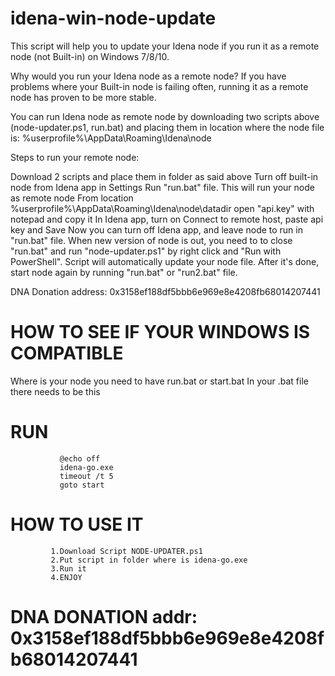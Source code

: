 # idena-win-node-update
This script will help you to update your Idena node if you run it as a remote node (not Built-in) on Windows 7/8/10.

Why would you run your Idena node as a remote node? If you have problems where your Built-in node is failing often, running it as a remote node has proven to be more stable.

You can run Idena node as remote node by downloading two scripts above (node-updater.ps1, run.bat) and placing them in location where the node file is: %userprofile%\AppData\Roaming\Idena\node

Steps to run your remote node:

Download 2 scripts and place them in folder as said above
Turn off built-in node from Idena app in Settings
Run "run.bat" file. This will run your node as remote node
From location %userprofile%\AppData\Roaming\Idena\node\datadir open "api.key" with notepad and copy it
In Idena app, turn on Connect to remote host, paste api key and Save
Now you can turn off Idena app, and leave node to run in "run.bat" file. When new version of node is out, you need to to close "run.bat" and run "node-updater.ps1" by right click and "Run with PowerShell". Script will automatically update your node file. After it's done, start node again by running "run.bat" or "run2.bat"  file.

DNA Donation address: 0x3158ef188df5bbb6e969e8e4208fb68014207441
# HOW TO SEE IF YOUR WINDOWS IS COMPATIBLE
Where is your node you need to have run.bat or start.bat
In your .bat file there needs to be this               
# RUN               
               
               @echo off
               idena-go.exe
               timeout /t 5
               goto start

                                   



# HOW TO USE IT
             1.Download Script NODE-UPDATER.ps1
             2.Put script in folder where is idena-go.exe
             3.Run it
             4.ENJOY
# DNA DONATION addr: 0x3158ef188df5bbb6e969e8e4208fb68014207441

